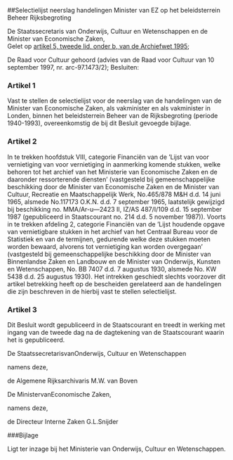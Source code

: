 <meta http-equiv='Content-Type' content='text/html; charset=utf-8' />

##Selectielijst neerslag handelingen Minister van EZ op het beleidsterrein Beheer Rijksbegroting

De Staatssecretaris van Onderwijs, Cultuur en Wetenschappen en de Minister van Economische Zaken,  
Gelet op [artikel 5, tweede lid, onder b, van de Archiefwet 1995](../../../../../../../../../../../../wet/archiefwet/1995/BWBR0007376/README.md);

De Raad voor Cultuur gehoord (advies van de Raad voor Cultuur van 10 september 1997, nr. arc-97.1473/2);
Besluiten:     

### Artikel  1  

Vast te stellen de selectielijst voor de neerslag van de handelingen van de Minister van Economische Zaken, als vakminister en als vakminister in Londen, binnen het beleidsterrein Beheer van de Rijksbegroting (periode 1940-1993), overeenkomstig de bij dit Besluit gevoegde bijlage. 

### Artikel  2  

In te trekken hoofdstuk VIII, categorie Financiën van de ’Lijst van voor vernietiging van voor vernietiging in aanmerking komende stukken, welke behoren tot het archief van het Ministerie van Economische Zaken en de daaronder ressorterende diensten’ (vastgesteld bij gemeenschappelijke beschikking door de Minister van Economische Zaken en de Minister van Cultuur, Recreatie en Maatschappelijk Werk, No.465/878 M&H d.d. 14 juni 1965, alsmede No.117173 O.K.N. d.d. 7 september 1965, laatstelijk gewijzigd bij beschikking no. MMA/Ar-u—2423 II, IZ/AS 487/I/109 d.d. 15 september 1987 (gepubliceerd in Staatscourant no. 214 d.d. 5 november 1987)). Voorts in te trekken afdeling 2, categorie Financiën van de ’Lijst houdende opgave van vernietigbare stukken in het archief van het Centraal Bureau voor de Statistiek en van de termijnen, gedurende welke deze stukken moeten worden bewaard, alvorens tot vernietiging kan worden overgegaan’ (vastgesteld bij gemeenschappelijke beschikking door de Minister van Binnenlandse Zaken en Landbouw en de Minister van Onderwijs, Kunsten en Wetenschappen, No. BB 7407 d.d. 7 augustus 1930, alsmede No. KW 5438 d.d. 25 augustus 1930). Het intrekken geschiedt slechts voorzover dit artikel betrekking heeft op de bescheiden gerelateerd aan de handelingen die zijn beschreven in de hierbij vast te stellen selectielijst.  

### Artikel  3  

Dit Besluit wordt gepubliceerd in de Staatscourant en treedt in werking met ingang van de tweede dag na de dagtekening van de Staatscourant waarin het is gepubliceerd. 

De 
StaatssecretarisvanOnderwijs, Cultuur en Wetenschappen 

namens deze, 

de
Algemene Rijksarchivaris 
M.W. van Boven    

De 
MinistervanEconomische Zaken, 

namens deze, 

de
Directeur Interne Zaken 
G.L.Snijder    

###Bijlage 

Ligt ter inzage bij het Ministerie van Onderwijs, Cultuur en Wetenschappen.
